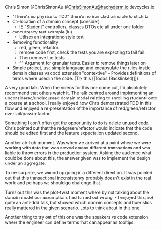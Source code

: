 Chris Simon
@ChrisSimonAu
@ChrisSimonAu@hachyderm.io
devcycles.io

- "There's no physics to TDD" there's no iron clad principle to stick to
- Co-location of a domain concept (consider)
	- IE "Student" controllers, classes DTOs etc all under one folder
- concurrency test example.(lu)
	- Utlises  an integrationo style test
- Removing functionality
	- red, green, refactor. 
	- remove code first, check the tests you are expecting to fail fail. 
	- Then remove the tests. 
	- ^^ Argument for granular tests. Easier to remove things later on. 
- Simple project, use simple language and encapsulate the rules inside domain classes
vs cocd extension "contextive" - Provides definitions of terms where used in the code. (Try this [[Todos (Backlinked)]])


A very good talk. When the videos for this one come out, I'd absolutely recommend that others watch it.
The talk centred around implementing an unconsidered/undiscussed domain model relating to enrolling students onto a course at a school. I really enjoyed how Chris demonstrated TDD in this flow and enjoyed a re-presentation of the importance of red/green/refactor over fail/pass/refactor. 

Something I don't often get the opportunity to do is delete unused code. Chris pointed out that the red/green/refactor would indicate that the code should be edited first and the feature expectation updated second. 

Another  ah-hah moment. Was when we arrived at a point where we were working with data that was served across different transactions and was liable to throw errors in the production system. Asking the audience what could be done about this, the answer given was to implement the design under an aggregate. 

To my surprise, we wound up going in a different direction. It was pointed out that this transactional inconsistency probably doesn't exist in the real world and perhaps we should go challenge that. 

Turns out this was the plot-twist moment where by not talking about the domain model our assumptions had turned out wrong. - I enjoyed this, not quite an anti-ddd talk, but showed which domain concepts and hueristics really mattered in the given scenario. Lots to think about in this one. 

Another thing to try out of this one was the speakers vs code extension where the engineer can define terms that can appear as tooltips. 
